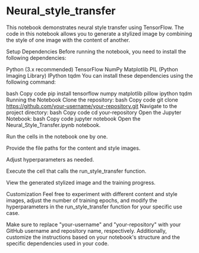 # Neural_style_transfer
This notebook demonstrates neural style transfer using TensorFlow. The code in this notebook allows you to generate a stylized image by combining the style of one image with the content of another.

Setup
Dependencies
Before running the notebook, you need to install the following dependencies:

Python (3.x recommended)
TensorFlow
NumPy
Matplotlib
PIL (Python Imaging Library)
IPython
tqdm
You can install these dependencies using the following command:

bash
Copy code
pip install tensorflow numpy matplotlib pillow ipython tqdm
Running the Notebook
Clone the repository:
bash
Copy code
git clone https://github.com/your-username/your-repository.git
Navigate to the project directory:
bash
Copy code
cd your-repository
Open the Jupyter Notebook:
bash
Copy code
jupyter notebook
Open the Neural_Style_Transfer.ipynb notebook.

Run the cells in the notebook one by one.

Provide the file paths for the content and style images.

Adjust hyperparameters as needed.

Execute the cell that calls the run_style_transfer function.

View the generated stylized image and the training progress.

Customization
Feel free to experiment with different content and style images, adjust the number of training epochs, and modify the hyperparameters in the run_style_transfer function for your specific use case.

Make sure to replace "your-username" and "your-repository" with your GitHub username and repository name, respectively. Additionally, customize the instructions based on your notebook's structure and the specific dependencies used in your code.
